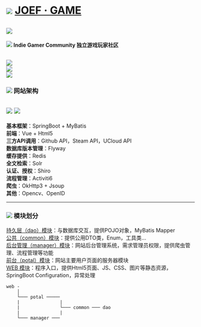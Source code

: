 # ![](http://www.joefgame.com/imgs/personal.png) [JOEF · GAME](http://www.joefgame.com)
![](https://img.shields.io/badge/Status-%E8%BF%90%E8%A1%8C%E4%B8%AD-green?style=for-the-badge&logo=appveyor)
---

#### ![](http://www.joefgame.com/imgs/find.png) Indie Gamer Community 独立游戏玩家社区
![](https://img.shields.io/badge/-%E7%8B%AC%E7%AB%8B%E6%B8%B8%E6%88%8F-red?style=social&logo=appveyor)  
![](https://img.shields.io/badge/-Steam%E6%95%B0%E6%8D%AE%E5%BA%93-orange?style=social&logo=appveyor)  
![](https://img.shields.io/badge/-%E7%A4%BE%E5%8C%BA-yellow?style=social&logo=appveyor)  
---
### ![](http://www.joefgame.com/imgs/search-pix.png) 网站架构  
![](https://img.shields.io/badge/%E6%9C%8D%E5%8A%A1%E5%99%A8%E8%AF%AD%E8%A8%80-Java-orange?style=flat&logo=appveyor)
![](https://img.shields.io/badge/%E6%9C%8D%E5%8A%A1%E6%8F%90%E4%BE%9B-Nginx/1.17.9-blue?style=flat&logo=appveyor)
---
**基本框架**：SpringBoot + MyBatis  
**前端**：Vue + Html5  
**三方API调用**：Github API，Steam API，UCloud API  
**数据库版本管理**：Flyway    
**缓存提供**：Redis  
**全文检索**：Solr    
**认证、授权**：Shiro  
**流程管理**：Activiti6  
**爬虫**：OkHttp3 + Jsoup  
**其他**：Opencv、OpenID  

---

### ![](http://www.joefgame.com/imgs/notify.png) 模块划分
[持久层（dao）模块](https://github.com/Joezeo/JOEF-GAME/tree/master/JoefGame-dao)：与数据库交互，提供POJO对象，MyBatis Mapper  
[公共（common）模块](https://github.com/Joezeo/JOEF-GAME/tree/master/JoefGame-common)：提供公用DTO类，Enum，工具类...  
[后台管理（manager）模块](https://github.com/Joezeo/JOEF-GAME/tree/master/JoefGame-manager)：网站后台管理系统，需求管理员权限，提供爬虫管理、流程管理等功能  
[前台（potal）模块](https://github.com/Joezeo/JOEF-GAME/tree/master/JoefGame-potal)：网站主要用户页面的服务器模块  
[WEB 模块](https://github.com/Joezeo/JOEF-GAME/tree/master/JoefGame-web)：程序入口，提供Html5页面、JS、CSS、图片等静态资源，SpringBoot Configuration，异常处理  
```
web -
    │
    └─── potal ─────
    |               |
    |               └─── common ─── dao
    |               |
    └─── manager ───
```



